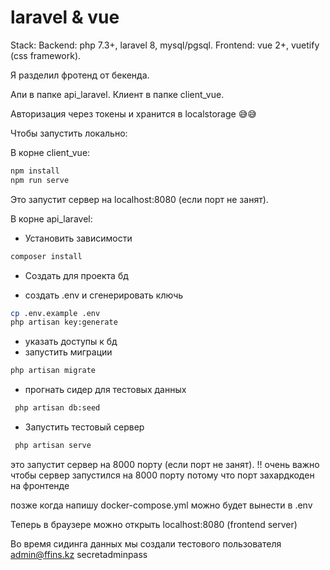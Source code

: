# laravel & vue 

Stack: 
Backend: php 7.3+, laravel 8, mysql/pgsql.
Frontend: vue 2+, vuetify (css framework).

Я разделил фротенд от бекенда.

Апи в папке api_laravel. 
Клиент в папке client_vue.

Авторизация через токены и хранится в localstorage 😅😅

Чтобы запустить локально:

В корне client_vue:
```bash
npm install 
npm run serve
```

Это запустит сервер на localhost:8080 (если порт не занят).  


В корне api_laravel:

- Установить зависимости
```bash
composer install  
```

- Создать для проекта бд 

- создать .env и сгенерировать ключь
```bash
cp .env.example .env
php artisan key:generate  
```
- указать доступы к бд
- запустить миграции 
 ```bash
 php artisan migrate  
 ```

- прогнать сидер для тестовых данных
```bash
 php artisan db:seed  
 ```

- Запустить тестовый сервер
```bash
 php artisan serve
 ```
 
 это запустит сервер на 8000 порту (если порт не занят). 
 !! очень важно чтобы сервер запустился на 8000 порту потому что порт захардкоден на фронтенде
 
 позже когда напишу docker-compose.yml можно будет вынести в .env
 
 Теперь в браузере можно открыть localhost:8080 (frontend server)

Во время сидинга данных мы создали тестового пользователя 
admin@ffins.kz
secretadminpass
